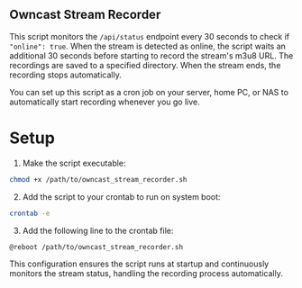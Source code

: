 ## Owncast Stream Recorder

This script monitors the `/api/status` endpoint every 30 seconds to check if `"online": true`. When the stream is detected as online, the script waits an additional 30 seconds before starting to record the stream's m3u8 URL. The recordings are saved to a specified directory. When the stream ends, the recording stops automatically.

You can set up this script as a cron job on your server, home PC, or NAS to automatically start recording whenever you go live.

# Setup

1. Make the script executable:

```bash
chmod +x /path/to/owncast_stream_recorder.sh
```

2. Add the script to your crontab to run on system boot:
```bash
crontab -e
```

3. Add the following line to the crontab file:
```bash
@reboot /path/to/owncast_stream_recorder.sh
```

This configuration ensures the script runs at startup and continuously monitors the stream status, handling the recording process automatically.